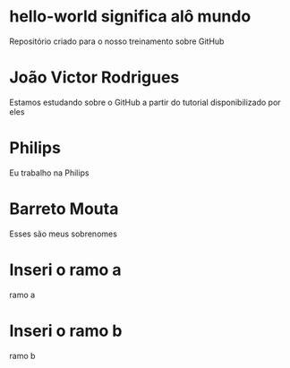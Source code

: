 # hello-world significa alô mundo
Repositório criado para o nosso treinamento sobre GitHub
# João Victor Rodrigues
Estamos estudando sobre o GitHub a partir do tutorial disponibilizado por eles
# Philips
Eu trabalho na Philips
# Barreto Mouta
Esses são meus sobrenomes
# Inseri o ramo a
ramo a
# Inseri o ramo b
ramo b
